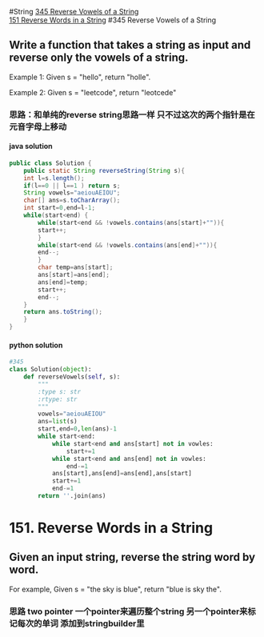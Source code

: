 #String
[345 Reverse Vowels of a String](#345)  
[151 Reverse Words in a String](#151)
#<a name="345">345 Reverse Vowels of a String</a>

## Write a function that takes a string as input and reverse only the vowels of a string.

Example 1:
Given s = "hello", return "holle".

Example 2:
Given s = "leetcode", return "leotcede"

### 思路：和单纯的reverse string思路一样 只不过这次的两个指针是在元音字母上移动
#### java solution
```java
public class Solution {
    public static String reverseString(String s){
	int l=s.length();
	if(l==0 || l==1 ) return s;
	String vowels="aeiouAEIOU";
	char[] ans=s.toCharArray();
	int start=0,end=l-1;
	while(start<end) {
	    while(start<end && !vowels.contains(ans[start]+"")){
		start++;    
	    }
	    while(start<end && !vowels.contains(ans[end]+"")){
		end--;
	    }
	    char temp=ans[start];
	    ans[start]=ans[end];
	    ans[end]=temp;
	    start++;
	    end--;
	}
	return ans.toString();
    }
}
```
#### python solution
```python
#345
class Solution(object):
    def reverseVowels(self, s):
        """
        :type s: str
        :rtype: str
        """
        vowels="aeiouAEIOU"
        ans=list(s)
        start,end=0,len(ans)-1
        while start<end:
            while start<end and ans[start] not in vowles:
                start+=1
            while start<end and ans[end] not in vowles:
                end-=1
            ans[start],ans[end]=ans[end],ans[start]
            start+=1
            end-=1
        return ''.join(ans)    
```   
# <a name="151">151. Reverse Words in a String</a>
## Given an input string, reverse the string word by word.

For example,
Given s = "the sky is blue",
return "blue is sky the".
### 思路 two pointer 一个pointer来遍历整个string 另一个pointer来标记每次的单词 添加到stringbuilder里
